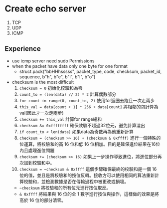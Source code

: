 # Create echo server 

1. TCP 
2. UDP 
3. ICMP

## Experience   
- use icmp server need sudo Permissions
- when the packet have data only one byte for one format
    - struct.pack("bbHHhsssss", packet_type, code, checksum, packet_id, sequence, b"h", b"e", b"l", b"l", b"o")
- checksum is the most difficult
  1. `checksum = 0` 初始化校驗和為零
  2. `count_to = (len(data) // 2) * 2` 計算偶數部分
  3. `for count in range(0, count_to, 2)` 使用for迴圈去跑且一次走兩步
  4. `this_val = data[count + 1] * 256 + data[count]` 將相鄰的包計算為val(因此才一次走兩步)
  5. `checksum += this_val` 計算for range總和
  6. `checksum &= 0xffffffff` 確保效驗不超過32位元，避免計算溢出
  7. `if count_to < len(data)` 如果data為奇數再為他重新計算
  8. `checksum = (checksum >> 16) + (checksum & 0xffff)` 進行一個特殊的位運算，將校驗和的高 16 位和低 16 位相加。目的是確保進位結果在16位內且處理進位問題
  9. `checksum += (checksum >> 16)` 如果上一步操作導致進位，將進位部分再次加到校驗和中。
  10. `checksum = ~checksum & 0xffff` 這個步驟確保最終的校驗和是一個 16 位的值，並且是將校驗和的按位反轉。接收方可以使用相同的算法重新計算校驗和，並檢測數據是否在傳輸過程中被更改或損壞。
    - `~checksum` 將校驗和的所有位元進行按位取反。
    - `& 0xffff` 將結果與 16 位的全 1 數字進行按位與操作，這樣做的效果是將高於 16 位的部分清零。
  